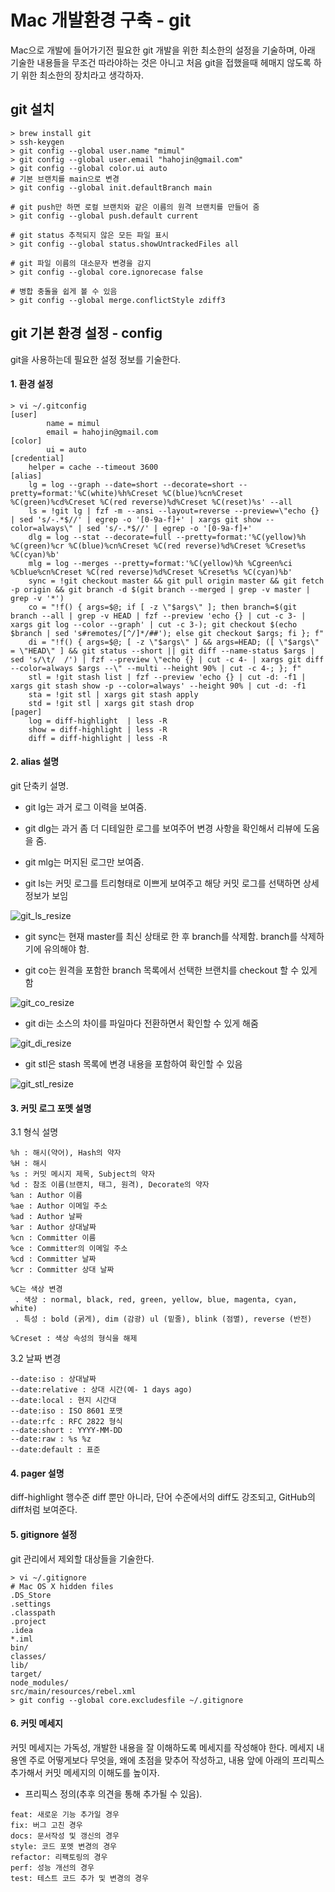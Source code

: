 Mac 개발환경 구축 - git
======================
Mac으로 개발에 들어가기전 필요한 git 개발을 위한 최소한의 설정을 기술하며, 아래 기술한 내용들을 무조건 따라야하는 것은 아니고 처음 git을 접했을때 헤매지 않도록 하기 위한 최소한의 장치라고 생각하자.

git 설치
---
```
> brew install git
> ssh-keygen
> git config --global user.name "mimul"
> git config --global user.email "hahojin@gmail.com"
> git config --global color.ui auto
# 기본 브랜치를 main으로 변경
> git config --global init.defaultBranch main

# git push만 하면 로컬 브랜치와 같은 이름의 원격 브랜치를 만들어 줌
> git config --global push.default current

# git status 추적되지 않은 모든 파일 표시
> git config --global status.showUntrackedFiles all

# git 파일 이름의 대소문자 변경을 감지
> git config --global core.ignorecase false

# 병합 충돌을 쉽게 볼 수 있음
> git config --global merge.conflictStyle zdiff3
```

git 기본 환경 설정 - config
---
git을 사용하는데 필요한 설정 정보를 기술한다.

#### 1. 환경 설정
```
> vi ~/.gitconfig
[user]
        name = mimul
        email = hahojin@gmail.com
[color]
        ui = auto
[credential]
    helper = cache --timeout 3600
[alias]
    lg = log --graph --date=short --decorate=short --pretty=format:'%C(white)%h%Creset %C(blue)%cn%Creset %C(green)%cd%Creset %C(red reverse)%d%Creset %C(reset)%s' --all
    ls = !git lg | fzf -m --ansi --layout=reverse --preview=\"echo {} | sed 's/-.*$//' | egrep -o '[0-9a-f]+' | xargs git show --color=always\" | sed 's/-.*$//' | egrep -o '[0-9a-f]+'
    dlg = log --stat --decorate=full --pretty=format:'%C(yellow)%h %C(green)%cr %C(blue)%cn%Creset %C(red reverse)%d%Creset %Creset%s %C(cyan)%b'
    mlg = log --merges --pretty=format:'%C(yellow)%h %Cgreen%ci %Cblue%cn%Creset %C(red reverse)%d%Creset %Creset%s %C(cyan)%b'
    sync = !git checkout master && git pull origin master && git fetch -p origin && git branch -d $(git branch --merged | grep -v master | grep -v '*')
    co = "!f() { args=$@; if [ -z \"$args\" ]; then branch=$(git branch --all | grep -v HEAD | fzf --preview 'echo {} | cut -c 3- | xargs git log --color --graph' | cut -c 3-); git checkout $(echo $branch | sed 's#remotes/[^/]*/##'); else git checkout $args; fi }; f"
    di = "!f() { args=$@; [ -z \"$args\" ] && args=HEAD; ([ \"$args\" = \"HEAD\" ] && git status --short || git diff --name-status $args | sed 's/\t/  /') | fzf --preview \"echo {} | cut -c 4- | xargs git diff --color=always $args --\" --multi --height 90% | cut -c 4-; }; f"
    stl = !git stash list | fzf --preview 'echo {} | cut -d: -f1 | xargs git stash show -p --color=always' --height 90% | cut -d: -f1
    sta = !git stl | xargs git stash apply
    std = !git stl | xargs git stash drop
[pager]
    log = diff-highlight  | less -R
    show = diff-highlight | less -R
    diff = diff-highlight | less -R
```
#### 2. alias 설명
git 단축키 설명.
 - git lg는 과거 로그 이력을 보여줌.
 
 - git dlg는 과거 좀 더 디테일한 로그를 보여주어 변경 사항을 확인해서 리뷰에 도움을 줌.

 - git mlg는 머지된 로그만 보여줌.

 - git ls는 커밋 로그를 트리형태로 이쁘게 보여주고 해당 커밋 로그를 선택하면 상세 정보가 보임

![git_ls_resize](https://github.com/user-attachments/assets/02b0e857-3626-4391-8313-21143065fd38)

 
 - git sync는 현재 master를 최신 상태로 한 후 branch를 삭제함. branch를 삭제하기에 유의해야 함.

 - git co는 원격을 포함한 branch 목록에서 선택한 브랜치를 checkout 할 수 있게 함

![git_co_resize](https://github.com/user-attachments/assets/4775c2b6-1ba6-4e14-89eb-784fd642a749)

 - git di는 소스의 차이를 파일마다 전환하면서 확인할 수 있게 해줌

![git_di_resize](https://github.com/user-attachments/assets/9a793d4a-ea04-4dc2-b16a-409465fcff42)

 - git stl은 stash 목록에 변경 내용을 포함하여 확인할 수 있음

![git_stl_resize](https://github.com/user-attachments/assets/9ac2648e-d9c5-47a0-982b-ece1798fbd7f)


#### 3. 커밋 로그 포멧 설명
3.1 형식 설명
```
%h : 해시(약어), Hash의 약자
%H : 해시
%s : 커밋 메시지 제목, Subject의 약자
%d : 참조 이름(브랜치, 태그, 원격), Decorate의 약자
%an : Author 이름
%ae : Author 이메일 주소
%ad : Author 날짜
%ar : Author 상대날짜
%cn : Committer 이름
%ce : Committer의 이메일 주소
%cd : Committer 날짜
%cr : Committer 상대 날짜

%C는 색상 변경
 . 색상 : normal, black, red, green, yellow, blue, magenta, cyan, white)
 . 특성 : bold (굵게), dim (감광) ul (밑줄), blink (점멸), reverse (반전)

%Creset : 색상 속성의 형식을 해제
```

3.2 날짜 변경
```
--date:iso : 상대날짜
--date:relative : 상대 시간(예- 1 days ago)
--date:local : 현지 시간대
--date:iso : ISO 8601 포맷
--date:rfc : RFC 2822 형식
--date:short : YYYY-MM-DD
--date:raw : %s %z
--date:default : 표준
```

#### 4. pager 설명
diff-highlight 행수준 diff 뿐만 아니라, 단어 수준에서의 diff도 강조되고, GitHub의 diff처럼 보여준다.

#### 5. gitignore 설정
git 관리에서 제외할 대상들을 기술한다.
```
> vi ~/.gitignore
# Mac OS X hidden files
.DS_Store
.settings
.classpath
.project
.idea
*.iml
bin/
classes/
lib/
target/
node_modules/
src/main/resources/rebel.xml
> git config --global core.excludesfile ~/.gitignore
```

#### 6. 커밋 메세지
커밋 메세지는 가독성, 개발한 내용을 잘 이해하도록 메세지를 작성해야 한다. 메세지 내용엔 주로 어떻게보다 무엇을, 왜에 초점을 맞추어 작성하고, 내용 앞에 아래의 프리픽스 추가해서 커밋 메세지의 이해도를 높이자.

 - 프리픽스 정의(추후 의견을 통해 추가될 수 있음).
```
feat: 새로운 기능 추가일 경우
fix: 버그 고친 경우
docs: 문서작성 및 갱신의 경우
style: 코드 포멧 변경의 경우
refactor: 리팩토링의 경우
perf: 성능 개선의 경우
test: 테스트 코드 추가 및 변경의 경우
```

[git_lg_google]: https://lh3.googleusercontent.com/ISo1HypVtwH6dEVCc9xXEK1OGCF6OvSmOBtUheLp70hkex3_N9cvG1uEDoZW3vllf5Cu4BnLIF6vI1sTjKLA5NIJ1f-mp6ChwC0m390ePB4onGTfEl5XVnAJwiGk5NjEQMHU-exhTK-CmgFz9H8h6zs4NrPGV67ZdIkJ4LjNvjWWkZRgoRFAq9-K8irLVD3NfdCQNPreWwGa3uOnPae6z1johka5s10HNIG2VlMiDe8Irlgn5Hvmqp8Dl4OEfN0yFPsF2tTLouedagVBr8o6zUcRvMWdqonKTcTeAXh0sEJRorwYHCpll2nNYS3-WLrDGlNlUHa0jY6DdyCm9PeqpKLWPjdB5Mn0XUzIW7ZXADJbLVlruwxwyWRjYes_beBCTUt8jCklAPTPMmHXqcXBXc0pcDVkek4IjSAQxaPTWpE946qgoWgaC4mpAAHHM_-FA1svKh3Nso5k_kHeHhMpj1xslhWft1Ig9yENfifdsRCzKgfqY93nfY3UfAGm2I_eQuZfh-x75jeOEft6INPY3_Niqn03c7eoE0XUXgV7j6Auyqca1mg6_zOh1o9nsuRpacziczv4eBmGwiqI4oPHLOlY-TGwyJ3igyE_e3roCR73LE-93HiptDIQttjGTq-g0uQAGZSrx1YGA9quENPncLscF1TuS4ZnKtcP03hoCwe1ym_kItva4g=w600-h361-no
[git_ls_resize_google]: https://lh3.googleusercontent.com/mosfGbi00MhOHolcaYDvTo-geKtaD4f6SdKE4H8st1lKePfqcUw6uScdOBFlF9j8UQ5NtYhOqshzLiGBO0s9dzwakIyykS8K47hjZtEj1OuhjC-oajHozvGKqkfcYCObSHQlFZgJgzuL_79ix_iFPIRB56Hs1ZdJGeuBS7ZO4E3-olov3VkGumRnYYgMKdlwXHwBtCaFmkFsa8giFUHq4Jp4hB3Fi7DJndaq0TYTirATjsgW62G7CMtg6DCtRYVaZx8X0WZbL47No1PlOyQBnWWiH4tYgbtm4nHza-MkLI0JqM-TOJ7n0_nXzUNFqgJEXta5hFwNS1rsCof5_QWveFR4p78zxHfzrI48SCfwnh7NTubxXfiYX-Oh7VmIbyJBfuA4_W16XE1JHgXgPR68wB4_D3iAW0l8mCDm7oJt-w1dUnM4HRLSbRo0KZWzkGUqzGuB_FC91tLRGcPWobswf9fDovnUU4CrxcoEEDQVISWgIO4uyt5i3mC0crbeoN-VfFFeEWqWwXcZnLxv0fnPTKfYkzZFurm_WO0_N-zkXjLqHZQxsRn3a8vN-vlauQGC2wdM1rvuybEjO9-i2q_IfrlBBSiYZTt2gir-EaRSJw5zZ4VQB2tiMextnExrqBBGcGRck-rKg1XAzRr835ehSreWADCUVcU73KTDRyrfeVy33jvn8kYMcw=w600-h373-no
[git_co_resize_google]: https://lh3.googleusercontent.com/BXhd3PCZlloNoaGboNhjqac0KIhaekqCTMiD_vkn4GdOnfjB7frgmG6Y92_zk_2ldOVihik_49xk-nXwlHOvolPPfPP9xoHw2T2akrphAI1eq9OiQ0tfVaVuB5Q15BMj5-bmKmJcEr242NIP0lCH4RL6Szn3BITZePvD5hiywJqmveSyHqf2SnWwHbNGB3Rq6Op9ZXxjpf1im9hzmtRn2youHTH92FHCmZZVX87V2BRhMZD3kqWEFLlDAPpKaEIGw-wfH1FcqL5yfIF8opkgMBcrhilwKOJWuy9I8llMyVMlQ1iVnQtLPSKnIT0DP4wwFGA8NkmkmWhzb8gOButoplqONXzvIV4sXgpEUvAUG9LcAc01B7pP4NKNk5KmcNzaooPK9-l8_mcg2BOqlwcTkbhT85gjVuNt_GiwSd_yxxxRWj6HAG9CQESm9KBbXyrrz9bRqxIRhrXRwZhQb7Wr3e0m0eRz9KhtUJ26sJrdVWuRBRUqaGq7v-iYxxcz6xxCp-bzL1zlL2QVl4g2iq1AyR70WGlaN90K4v6pe64mYNUq1dFRL-xn6FZTQK6P0cpjwUg0Mm5FOkiBBhuKc95NL7ew8v2WuQhOejhvcGMNLhynCBSHXbixwwwFx10CTMFG4aR938N3OJKNvmkpO5H8N2e-ls2UzJrdrYSzKcaUjBoNXgGt_C-KSA=w600-h336-no
[git_di_resize_google]: https://lh3.googleusercontent.com/Ca9fx46bXVggPQSLsGjcJC5qRpUj-UoJ8hfh5ZdCn1-wPSVpiLEgdG8LUu_wF9O7XU2SlhwIn9JjgwNMORgk320VvrRu6VN4xHjcvZGu3elYe16cb-StHdi7IFkZIVLw-CO5FAdAP32Btf0Wqkz4N72ap_-W3WT1mC9hL-fAyPWK80yNNGnvA9_mtKNl1IbtH7dBcw9lDE12udHyb_R_DXGqgBwWTu6XedU2sfOIZ_HdNz_cworAOTT3NSWn16Gi1LoHzga0rqoZFC-c_g83mzNkVUVgg7cSrpzZMVU4jEij6iCu7Tl4E4VDM20P2xPzHjgWbKoVlw9W2-R0GB8_-ZV9VPCiJfM7XQcirQOC8FxUZGl3tGz-Bjh-kr5ReEQmdIJCpns023CgC5JTDq6Y4sF6glYDnKhZFtkkNOCS0dBrmSfQ8sFuspRvwDsOzX8sVYwZtbg4GWfFIc6oYN2jhFXusos4b-YpIf0f769jtCLwCNoaUXWf1jR6Ewb1_RJgyJu58DJJ7UPppoYT2pjlO_ydeQjobmxt_dxRT63f8sDVuK4Lt9rSxn4B3sBOMVLu59eOZhTijR2juUhikVX_4dLi6j6m9RkmKsdBf8tlLDbrTJK9mJv5RRShZ0JqxSoywnehR_1kTPep5Jcqo98BvT440V4ywFqb1D5ZI_BkI5_Uy9PK-MtV3w=w600-h359-no
[git_stl_resize_google]: https://lh3.googleusercontent.com/YeKOKgpMh-RppIM00yKNQ6umqfxpnaXJVWzws1eW0AKtKn9ouT-gh0kTi_26j_3BjIC4tOU8WIODQWsqiTV9nEejgnEaLGhtsoegA6AW6HrH8lm__TWwGRc9oRmhFHauSgJ-zdT_okIggDC54_T-Htj6-Vun3dbNWtmyziPn4JMQT8PqgmjvhqnsZySXAXihtFm6TgFY9UesSv4oTzR4Qjg7zY89BJshl-3Q37Y_wl24VsMGShhBYFtCL5JdvTo_av2EdOQ7HWywWQEZhOzpd4uztAeTAUgQOFFXg9f8XwVVSmaqwMXa8hzIpAbJY0zCaT2lEz-WZUrS51DI7pIFBFneiZMirJUWaxxmB30sJG_DYfJJ58MOF85XRF8cuWwa9P7IA3XYjGTOg79xvelg3P9DcNXLTZcmH9JgjxgOylmyG_X8ZPdZY5XTs8MgW38moFzZKaOY-ISxgKBWVR3jbmPzP5OH_0fCUP1v19uZ9Kx42ZBj2Od1ARcCkv62V_l9S5AkgTD1T_29I06ijoZNpiSvYK7TlmdCZfTSvuvPC2lOWKvAPJjIQOPdw2_iPbEghyskfn0u6JSQs1eqpxhBjB8SaZU_cRRi0qv6xSmSUkc_g7nQYRGeZhbbFdXqo80x5QBiQR-6OB2QYVs9TuXU_nOMctBSEhRakKqHIG6Bc3BTkHR8YiwG6w=w600-h336-no
